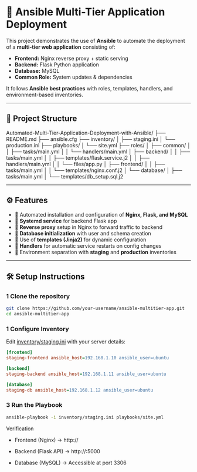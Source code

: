 # 🚀 Ansible Multi-Tier Application Deployment

This project demonstrates the use of **Ansible** to automate the deployment of a **multi-tier web application** consisting of:

- **Frontend:** Nginx reverse proxy + static serving  
- **Backend:** Flask Python application  
- **Database:** MySQL  
- **Common Role:** System updates & dependencies  

It follows **Ansible best practices** with roles, templates, handlers, and environment-based inventories.

---

## 📂 Project Structure

Automated-Multi-Tier-Application-Deployment-with-Ansible/
├── README.md
├── ansible.cfg
├── inventory/
│ ├── staging.ini
│ └── production.ini
├── playbooks/
│ └── site.yml
├── roles/
│ ├── common/
│ │ ├── tasks/main.yml
│ │ └── handlers/main.yml
│ ├── backend/
│ │ ├── tasks/main.yml
│ │ ├── templates/flask.service.j2
│ │ ├── handlers/main.yml
│ │ └── files/app.py
│ ├── frontend/
│ │ ├── tasks/main.yml
│ │ └── templates/nginx.conf.j2
│ └── database/
│ ├── tasks/main.yml
│ └── templates/db_setup.sql.j2


---

## ⚙️ Features

- 🔹 Automated installation and configuration of **Nginx, Flask, and MySQL**
- 🔹 **Systemd service** for backend Flask app
- 🔹 **Reverse proxy** setup in Nginx to forward traffic to backend
- 🔹 **Database initialization** with user and schema creation
- 🔹 Use of **templates (Jinja2)** for dynamic configuration
- 🔹 **Handlers** for automatic service restarts on config changes
- 🔹 Environment separation with **staging** and **production** inventories

---

## 🛠️ Setup Instructions

### 1️ Clone the repository
```bash
git clone https://github.com/your-username/ansible-multitier-app.git
cd ansible-multitier-app
```
### 1️ Configure Inventory

Edit [inventory/staging.ini](staging.ini) with your server details:
```ini
[frontend]
staging-frontend ansible_host=192.168.1.10 ansible_user=ubuntu

[backend]
staging-backend ansible_host=192.168.1.11 ansible_user=ubuntu

[database]
staging-db ansible_host=192.168.1.12 ansible_user=ubuntu
```

### 3 Run the Playbook

```bash
ansible-playbook -i inventory/staging.ini playbooks/site.yml
```

Verification

- Frontend (Nginx) → http://<frontend-server-ip>

- Backend (Flask API) → http://<backend-server-ip>:5000

- Database (MySQL) → Accessible at port 3306
